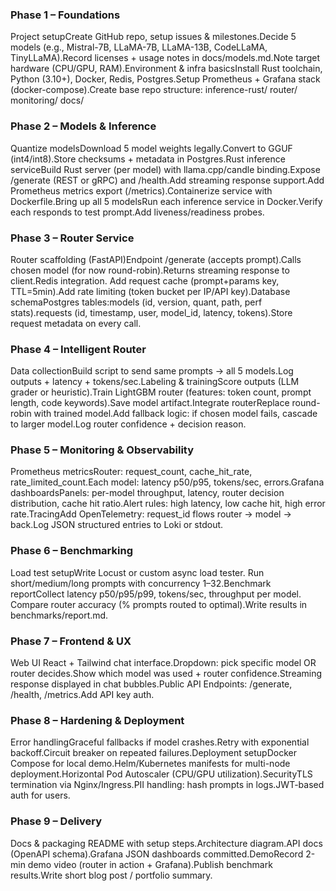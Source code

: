 ### Phase 1 – Foundations
Project setupCreate GitHub repo, setup issues & milestones.Decide 5 models (e.g., Mistral-7B, LLaMA-7B, LLaMA-13B, CodeLLaMA, TinyLLaMA).Record licenses + usage notes in docs/models.md.Note target hardware (CPU/GPU, RAM).Environment & infra basicsInstall Rust toolchain, Python (3.10+), Docker, Redis, Postgres.Setup Prometheus + Grafana stack (docker-compose).Create base repo structure:
    inference-rust/
    router/
    monitoring/
    docs/

### Phase 2 – Models & Inference
Quantize modelsDownload 5 model weights legally.Convert to GGUF (int4/int8).Store checksums + metadata in Postgres.Rust inference serviceBuild Rust server (per model) with llama.cpp/candle binding.Expose /generate (REST or gRPC) and /health.Add streaming response support.Add Prometheus metrics export (/metrics).Containerize service with Dockerfile.Bring up all 5 modelsRun each inference service in Docker.Verify each responds to test prompt.Add liveness/readiness probes.
### Phase 3 – Router Service
Router scaffolding (FastAPI)Endpoint /generate (accepts prompt).Calls chosen model (for now round-robin).Returns streaming response to client.Redis integration. Add request cache (prompt+params key, TTL=5min).Add rate limiting (token bucket per IP/API key).Database schemaPostgres tables:models (id, version, quant, path, perf stats).requests (id, timestamp, user, model_id, latency, tokens).Store request metadata on every call.
### Phase 4 – Intelligent Router
Data collectionBuild script to send same prompts → all 5 models.Log outputs + latency + tokens/sec.Labeling & trainingScore outputs (LLM grader or heuristic).Train LightGBM router (features: token count, prompt length, code keywords).Save model artifact.Integrate routerReplace round-robin with trained model.Add fallback logic: if chosen model fails, cascade to larger model.Log router confidence + decision reason.
### Phase 5 – Monitoring & Observability
Prometheus metricsRouter: request_count, cache_hit_rate, rate_limited_count.Each model: latency p50/p95, tokens/sec, errors.Grafana dashboardsPanels: per-model throughput, latency, router decision distribution, cache hit ratio.Alert rules: high latency, low cache hit, high error rate.TracingAdd OpenTelemetry: request_id flows router → model → back.Log JSON structured entries to Loki or stdout.
### Phase 6 – Benchmarking
Load test setupWrite Locust or custom async load tester. Run short/medium/long prompts with concurrency 1–32.Benchmark reportCollect latency p50/p95/p99, tokens/sec, throughput per model. Compare router accuracy (% prompts routed to optimal).Write results in benchmarks/report.md.
### Phase 7 – Frontend & UX
Web UI React + Tailwind chat interface.Dropdown: pick specific model OR router decides.Show which model was used + router confidence.Streaming response displayed in chat bubbles.Public API Endpoints: /generate, /health, /metrics.Add API key auth.
### Phase 8 – Hardening & Deployment
Error handlingGraceful fallbacks if model crashes.Retry with exponential backoff.Circuit breaker on repeated failures.Deployment setupDocker Compose for local demo.Helm/Kubernetes manifests for multi-node deployment.Horizontal Pod Autoscaler (CPU/GPU utilization).SecurityTLS termination via Nginx/Ingress.PII handling: hash prompts in logs.JWT-based auth for users.
### Phase 9 – Delivery
Docs & packaging README with setup steps.Architecture diagram.API docs (OpenAPI schema).Grafana JSON dashboards committed.DemoRecord 2-min demo video (router in action + Grafana).Publish benchmark results.Write short blog post / portfolio summary.

